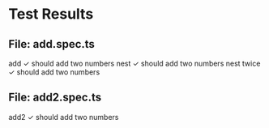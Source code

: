 # Test Results


## File: add.spec.ts

add
  ✓ should add two numbers
  nest
    ✓ should add two numbers
    nest twice
      ✓ should add two numbers


## File: add2.spec.ts

add2
  ✓ should add two numbers


